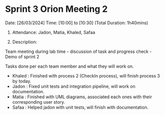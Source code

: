 # Sprint 3 Orion Meeting 2 

Date: [26/03/2024]
Time: [10:00] to [10:30] (Total Duration: 1h40mins)

1. Attendance: Jadon, Matia, Khaled, Safaa

2. Description:

Team meeting during lab time - discussion of task and progress check - Demo of sprint 2

Tasks done per each team member and what they will work on.
- Khaled : Finished with process 2 (CheckIn process), will finish process 3 by today. 
- Jadon : Fixed unit tests and integration pipeline, will work on documentation.
- Matia : Finished with UML diagrams, associated each ones with their corresponding user story.
- Safaa : Helped jadon with unit tests, will finish with documentation.


